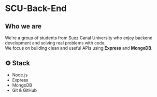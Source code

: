 # SCU-Back-End

## Who we are

We're a group of students from Suez Canal University who enjoy backend development and solving real problems with code.  
We focus on building clean and useful APIs using **Express** and **MongoDB**.  

## ⚙️ Stack

- Node.js  
- Express  
- MongoDB  
- Git & GitHub
